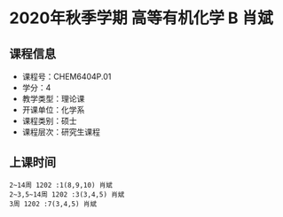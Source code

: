 # 2020年秋季学期 高等有机化学 B 肖斌






## 课程信息

- 课程号：CHEM6404P.01
- 学分：4
- 教学类型：理论课
- 开课单位：化学系
- 课程类别：硕士
- 课程层次：研究生课程

## 上课时间

```
2~14周 1202 :1(8,9,10) 肖斌
2~3,5~14周 1202 :3(3,4,5) 肖斌
3周 1202 :7(3,4,5) 肖斌
```

